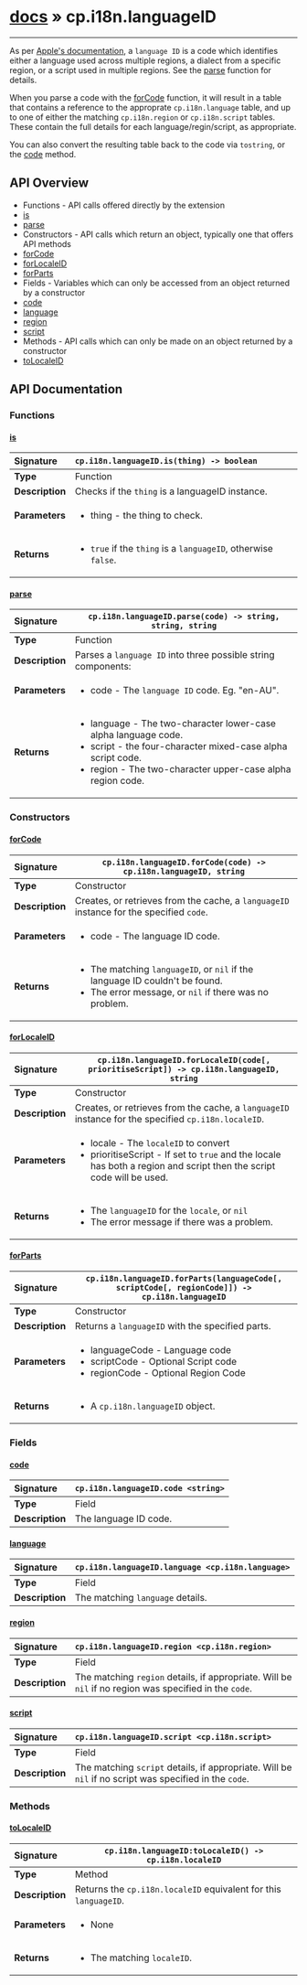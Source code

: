 # [docs](index.md) » cp.i18n.languageID
---

As per [Apple's documentation](https://developer.apple.com/library/content/documentation/MacOSX/Conceptual/BPInternational/LanguageandLocaleIDs/LanguageandLocaleIDs.html#//apple_ref/doc/uid/10000171i-CH15-SW6),
a `language ID` is a code which identifies either a language used across multiple regions,
a dialect from a specific region, or a script used in multiple regions. See the [parse](#parse) function for details.

When you parse a code with the [forCode](#forCode) function, it will result in a table that contains a
reference to the approprate `cp.i18n.language` table, and up to one of either the matching `cp.i18n.region`
or `cp.i18n.script` tables. These contain the full details for each language/regin/script, as appropriate.

You can also convert the resulting table back to the code via `tostring`, or the [code](#code) method.

## API Overview
* Functions - API calls offered directly by the extension
 * [is](#is)
 * [parse](#parse)
* Constructors - API calls which return an object, typically one that offers API methods
 * [forCode](#forcode)
 * [forLocaleID](#forlocaleid)
 * [forParts](#forparts)
* Fields - Variables which can only be accessed from an object returned by a constructor
 * [code](#code)
 * [language](#language)
 * [region](#region)
 * [script](#script)
* Methods - API calls which can only be made on an object returned by a constructor
 * [toLocaleID](#tolocaleid)

## API Documentation

### Functions

#### [is](#is)
| <span style="float: left;">**Signature**</span> | <span style="float: left;">`cp.i18n.languageID.is(thing) -> boolean` </span>                                                          |
| -----------------------------------------------------|---------------------------------------------------------------------------------------------------------|
| **Type**                                             | Function |
| **Description**                                      | Checks if the `thing` is a languageID instance. |
| **Parameters**                                       | <ul><li>thing     - the thing to check.</li></ul> |
| **Returns**                                          | <ul><li><code>true</code> if the <code>thing</code> is a <code>languageID</code>, otherwise <code>false</code>.</li></ul> |

#### [parse](#parse)
| <span style="float: left;">**Signature**</span> | <span style="float: left;">`cp.i18n.languageID.parse(code) -> string, string, string` </span>                                                          |
| -----------------------------------------------------|---------------------------------------------------------------------------------------------------------|
| **Type**                                             | Function |
| **Description**                                      | Parses a `language ID` into three possible string components: |
| **Parameters**                                       | <ul><li>code      - The <code>language ID</code> code. Eg. "en-AU".</li></ul> |
| **Returns**                                          | <ul><li>language  - The two-character lower-case alpha language code.</li><li>script    - the four-character mixed-case alpha script code.</li><li>region    - The two-character upper-case alpha region code.</li></ul> |

### Constructors

#### [forCode](#forcode)
| <span style="float: left;">**Signature**</span> | <span style="float: left;">`cp.i18n.languageID.forCode(code) -> cp.i18n.languageID, string` </span>                                                          |
| -----------------------------------------------------|---------------------------------------------------------------------------------------------------------|
| **Type**                                             | Constructor |
| **Description**                                      | Creates, or retrieves from the cache, a `languageID` instance for the specified `code`. |
| **Parameters**                                       | <ul><li>code      - The language ID code.</li></ul> |
| **Returns**                                          | <ul><li>The matching <code>languageID</code>, or <code>nil</code> if the language ID couldn't be found.</li><li>The error message, or <code>nil</code> if there was no problem.</li></ul> |

#### [forLocaleID](#forlocaleid)
| <span style="float: left;">**Signature**</span> | <span style="float: left;">`cp.i18n.languageID.forLocaleID(code[, prioritiseScript]) -> cp.i18n.languageID, string` </span>                                                          |
| -----------------------------------------------------|---------------------------------------------------------------------------------------------------------|
| **Type**                                             | Constructor |
| **Description**                                      | Creates, or retrieves from the cache, a `languageID` instance for the specified `cp.i18n.localeID`. |
| **Parameters**                                       | <ul><li>locale            - The <code>localeID</code> to convert</li><li>prioritiseScript  - If set to <code>true</code> and the locale has both a region and script then the script code will be used.</li></ul> |
| **Returns**                                          | <ul><li>The <code>languageID</code> for the <code>locale</code>, or <code>nil</code></li><li>The error message if there was a problem.</li></ul> |

#### [forParts](#forparts)
| <span style="float: left;">**Signature**</span> | <span style="float: left;">`cp.i18n.languageID.forParts(languageCode[, scriptCode[, regionCode]]) -> cp.i18n.languageID` </span>                                                          |
| -----------------------------------------------------|---------------------------------------------------------------------------------------------------------|
| **Type**                                             | Constructor |
| **Description**                                      | Returns a `languageID` with the specified parts. |
| **Parameters**                                       | <ul><li>languageCode - Language code</li><li>scriptCode - Optional Script code</li><li>regionCode - Optional Region Code</li></ul> |
| **Returns**                                          | <ul><li>A <code>cp.i18n.languageID</code> object.</li></ul> |

### Fields

#### [code](#code)
| <span style="float: left;">**Signature**</span> | <span style="float: left;">`cp.i18n.languageID.code <string>` </span>                                                          |
| -----------------------------------------------------|---------------------------------------------------------------------------------------------------------|
| **Type**                                             | Field |
| **Description**                                      | The language ID code. |

#### [language](#language)
| <span style="float: left;">**Signature**</span> | <span style="float: left;">`cp.i18n.languageID.language <cp.i18n.language>` </span>                                                          |
| -----------------------------------------------------|---------------------------------------------------------------------------------------------------------|
| **Type**                                             | Field |
| **Description**                                      | The matching `language` details. |

#### [region](#region)
| <span style="float: left;">**Signature**</span> | <span style="float: left;">`cp.i18n.languageID.region <cp.i18n.region>` </span>                                                          |
| -----------------------------------------------------|---------------------------------------------------------------------------------------------------------|
| **Type**                                             | Field |
| **Description**                                      | The matching `region` details, if appropriate. Will be `nil` if no region was specified in the `code`. |

#### [script](#script)
| <span style="float: left;">**Signature**</span> | <span style="float: left;">`cp.i18n.languageID.script <cp.i18n.script>` </span>                                                          |
| -----------------------------------------------------|---------------------------------------------------------------------------------------------------------|
| **Type**                                             | Field |
| **Description**                                      | The matching `script` details, if appropriate. Will be `nil` if no script was specified in the `code`. |

### Methods

#### [toLocaleID](#tolocaleid)
| <span style="float: left;">**Signature**</span> | <span style="float: left;">`cp.i18n.languageID:toLocaleID() -> cp.i18n.localeID` </span>                                                          |
| -----------------------------------------------------|---------------------------------------------------------------------------------------------------------|
| **Type**                                             | Method |
| **Description**                                      | Returns the `cp.i18n.localeID` equivalent for this `languageID`. |
| **Parameters**                                       | <ul><li>None</li></ul> |
| **Returns**                                          | <ul><li>The matching <code>localeID</code>.</li></ul> |

